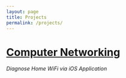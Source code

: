 ```yaml
---
layout: page
title: Projects
permalink: /projects/
---
```


# [Computer Networking](../projects/compnetworking)
*Diagnose Home WiFi via iOS Application*

 
